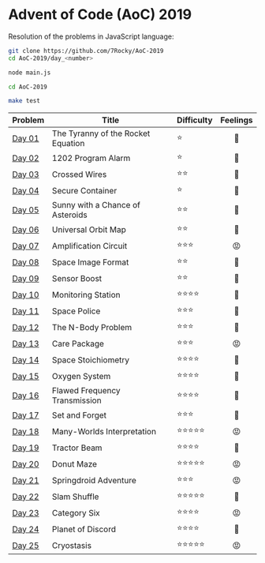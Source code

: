 # Advent of Code (AoC) 2019

Resolution of the problems in JavaScript language:

```bash
git clone https://github.com/7Rocky/AoC-2019
cd AoC-2019/day_<number>

node main.js
```

```bash
cd AoC-2019

make test
```

| Problem          | Title                              | Difficulty                     | Feelings         |
| ---------------- | ---------------------------------- | ------------------------------ |:----------------:|
| [Day 01](day_01) | The Tyranny of the Rocket Equation | :star:                         | :shrug:          |
| [Day 02](day_02) | 1202 Program Alarm                 | :star:                         | :thinking:       |
| [Day 03](day_03) | Crossed Wires                      | :star::star:                   | :star_struck:    |
| [Day 04](day_04) | Secure Container                   | :star:                         | :shrug:          |
| [Day 05](day_05) | Sunny with a Chance of Asteroids   | :star::star:                   | :shrug:          |
| [Day 06](day_06) | Universal Orbit Map                | :star::star:                   | :exploding_head: |
| [Day 07](day_07) | Amplification Circuit              | :star::star::star:             | :rage:           |
| [Day 08](day_08) | Space Image Format                 | :star::star:                   | :shrug:          |
| [Day 09](day_09) | Sensor Boost                       | :star::star:                   | :raised_eyebrow: |
| [Day 10](day_10) | Monitoring Station                 | :star::star::star::star:       | :star_struck:    |
| [Day 11](day_11) | Space Police                       | :star::star::star:             | :blue_heart:     |
| [Day 12](day_12) | The N-Body Problem                 | :star::star::star:             | :shrug:          |
| [Day 13](day_13) | Care Package                       | :star::star::star:             | :rage:           |
| [Day 14](day_14) | Space Stoichiometry                | :star::star::star::star:       | :star_struck:    |
| [Day 15](day_15) | Oxygen System                      | :star::star::star::star:       | :exploding_head: |
| [Day 16](day_16) | Flawed Frequency Transmission      | :star::star::star::star:       | :blue_heart:     |
| [Day 17](day_17) | Set and Forget                     | :star::star::star:             | :star_struck:    |
| [Day 18](day_18) | Many-Worlds Interpretation         | :star::star::star::star::star: | :rage:           |
| [Day 19](day_19) | Tractor Beam                       | :star::star::star::star:       | :star_struck:    |
| [Day 20](day_20) | Donut Maze                         | :star::star::star::star::star: | :rage:           |
| [Day 21](day_21) | Springdroid Adventure              | :star::star::star:             | :rage:           |
| [Day 22](day_22) | Slam Shuffle                       | :star::star::star::star::star: | :blue_heart:     |
| [Day 23](day_23) | Category Six                       | :star::star::star::star:       | :rage:           |
| [Day 24](day_24) | Planet of Discord                  | :star::star::star::star:       | :star_struck:    |
| [Day 25](day_25) | Cryostasis                         | :star::star::star::star::star: | :rage:           |
